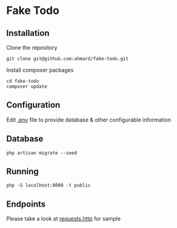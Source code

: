 # Fake Todo

## Installation
Clone the repository
```
git clone git@github.com:ahmard/fake-todo.git
```

Install composer packages
```
cd fake-todo
composer update
```

## Configuration
Edit [.env](.env) file to provide database & other configurable information

## Database
```
php artisan migrate --seed
```

## Running
```
php -S localhost:8000 -t public
```

## Endpoints
Please take a look at [requests.http](requests.http) for sample
